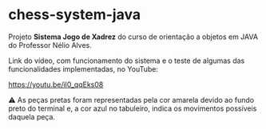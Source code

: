 # chess-system-java
Projeto **Sistema Jogo de Xadrez** do curso de orientação a objetos em JAVA do Professor Nélio Alves.

Link do vídeo, com funcionamento do sistema e o teste de algumas das funcionalidades implementadas, no YouTube: 

https://youtu.be/il0_qqEks08

⚠️ As peças pretas foram representadas pela cor amarela devido ao fundo preto do terminal e, a cor azul no tabuleiro, indica os movimentos possíveis daquela peça.
